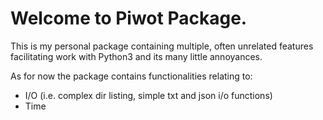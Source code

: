 # Welcome to Piwot Package.

This is my personal package containing multiple, often unrelated features facilitating work with Python3 and its many little annoyances.

As for now the package contains functionalities relating to:
- I/O (i.e. complex dir listing, simple txt and json i/o functions)
- Time 
